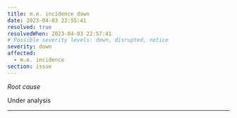 ```yaml
---
title: m.e. incidence down
date: 2023-04-03 22:55:41
resolved: true
resolvedWhen: 2023-04-03 22:57:41
# Possible severity levels: down, disrupted, notice
severity: down
affected:
  - m.e. incidence
section: issue
---
```


*Root cause*

Under analysis

---


